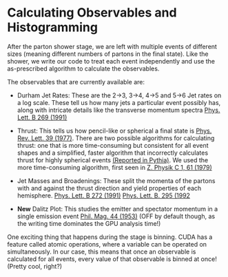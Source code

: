 # Calculating Observables and Histogramming

After the parton shower stage, we are left with multiple events of different sizes (meaning different numbers of partons in the final state). Like the shower, we write our code to treat each event independently and use the as-prescribed algorithm to calculate the observables.

The observables that are currently available are:

- Durham Jet Rates: These are the 2->3, 3->4, 4->5 and 5->6 Jet rates on a log scale. These tell us how many jets a particular event possibly has, along with intricate details like the transverse momentum spectra [Phys. Lett. B 269 (1991)](https://inspirehep.net/literature/317695)

- Thrust: This tells us how pencil-like or spherical a final state is [Phys. Rev. Lett. 39 (1977)](https://link.aps.org/doi/10.1103/PhysRevLett.39.1587). There are two possible algorithms for calculating thrust: one that is more time-consuming but consistent for all event shapes and a simplified, faster algorithm that incorrectly calculates thrust for highly spherical events [(Reported in Pythia)](https://pythia.org/latest-manual/EventAnalysis.html). We used the more time-consuming algorithm, first seen in [Z. Physik C 1, 61 (1979)](https://link.springer.com/article/10.1007/BF01450381)

- Jet Masses and Broadenings: These split the momenta of the partons with and against the thrust direction and yield properties of each hemisphere. [Phys. Lett. B 272 (1991)](https://www.sciencedirect.com/science/article/pii/037026939191845M) [Phys. Lett. B. 295 (1992](https://www.sciencedirect.com/science/article/pii/037026939291565Q)

- **New** Dalitz Plot: This studies the emitter and spectator momentum in a single emission event [Phil. Mag. 44 (1953)](https://www.tandfonline.com/doi/abs/10.1080/14786441008520365) (OFF by default though, as the writing time dominates the GPU analysis time!)

One exciting thing that happens during the stage is binning. CUDA has a feature called atomic operations, where a variable can be operated on simultaneously. In our case, this means that once an observable is calculated for all events, every value of that observable is binned at once! (Pretty cool, right?)
